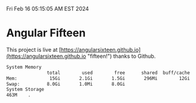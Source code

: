 Fri Feb 16 05:15:05 AM EST 2024

# Angular Fifteen


This project is live at [https://angularsixteen.github.io](https://angularsixteen.github.io "fifteen!") thanks to Github.

```bash
System Memory
               total        used        free      shared  buff/cache   available
Mem:            15Gi       2.1Gi       1.5Gi       296Mi        12Gi        13Gi
Swap:          8.0Gi       1.0Mi       8.0Gi
System Storage
463M	.
```
